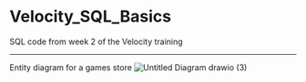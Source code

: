 # Velocity_SQL_Basics
SQL code from week 2 of the Velocity training

----------------------------------------------
Entity diagram for a games store
![Untitled Diagram drawio (3)](https://user-images.githubusercontent.com/84941463/196411063-8aadb3b8-2b01-4b05-8895-78720abf264e.png)
